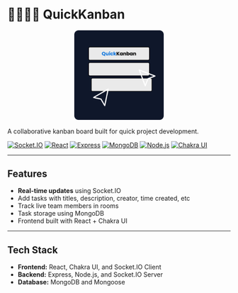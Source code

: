 # 👨‍💻👩‍💻 QuickKanban

<div align="center">
  <img src="./frontend/public/quickkanbanlogo.svg" width="40%;" alt="QuickKanban logo"/>
</div>

A collaborative kanban board built for quick project development.

[![Socket.IO](https://img.shields.io/badge/Socket.IO-black?logo=socket.io&style=for-the-badge)](https://socket.io/)
[![React](https://img.shields.io/badge/React-20232a?logo=react&logoColor=61dafb&style=for-the-badge)](https://reactjs.org/)
[![Express](https://img.shields.io/badge/Express.js-404D59?logo=express&style=for-the-badge)](https://expressjs.com/)
[![MongoDB](https://img.shields.io/badge/MongoDB-4ea94b?logo=mongodb&logoColor=white&style=for-the-badge)](https://www.mongodb.com/)
[![Node.js](https://img.shields.io/badge/Node.js-339933?logo=node.js&logoColor=white&style=for-the-badge)](https://nodejs.org/)
[![Chakra UI](https://img.shields.io/badge/Chakra%20UI-319795?logo=chakraui&logoColor=white&style=for-the-badge)](https://chakra-ui.com/)

---

## Features

- **Real-time updates** using Socket.IO
- Add tasks with titles, description, creator, time created, etc
- Track live team members in rooms
- Task storage using MongoDB
- Frontend built with React + Chakra UI

---

## Tech Stack

- **Frontend:** React, Chakra UI, and Socket.IO Client
- **Backend:** Express, Node.js, and Socket.IO Server
- **Database:** MongoDB and Mongoose
